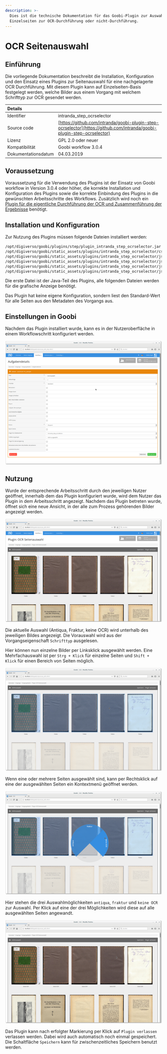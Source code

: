 ```yaml
---
description: >-
  Dies ist die technische Dokumentation für das Goobi-Plugin zur Auswahl von
  Einzelseiten zur OCR-Durchführung oder nicht-Durchführung.
---
```


# OCR Seitenauswahl

## Einführung

Die vorliegende Dokumentation beschreibt die Installation, Konfiguration und den Einsatz eines Plugins zur Seitenauswahl für eine nachgelagerte OCR Durchführung. Mit diesem Plugin kann auf Einzelseiten-Basis festgelegt werden, welche Bilder aus einem Vorgang mit welchem Schrifttyp zur OCR gesendet werden.

| Details |  |
| :--- | :--- |
| Identifier | intranda\_step\_ocrselector |
| Source code | [https://github.com/intranda/goobi-plugin-step-ocrselector](https://github.com/intranda/goobi-plugin-step-ocrselector) |
| Lizenz | GPL 2.0 oder neuer |
| Kompatibilität | Goobi workflow 3.0.4 |
| Dokumentationsdatum | 04.03.2019 |

## Voraussetzung

Voraussetzung für die Verwendung des Plugins ist der Einsatz von Goobi workflow in Version 3.0.4 oder höher, die korrekte Installation und Konfiguration des Plugins sowie die korrekte Einbindung des Plugins in die gewünschten Arbeitsschritte des Workflows. Zusätzlich wird noch ein [Plugin für die eigentliche Durchführung der OCR und Zusammenführung der Ergebnisse](intranda_step_mixedocr.md) benötigt.

## Installation und Konfiguration

Zur Nutzung des Plugins müssen folgende Dateien installiert werden:

```text
/opt/digiverso/goobi/plugins/step/plugin_intranda_step_ocrselector.jar
/opt/digiverso/goobi/static_assets/plugins/intranda_step_ocrselector/css/style.css
/opt/digiverso/goobi/static_assets/plugins/intranda_step_ocrselector/js/app.js
/opt/digiverso/goobi/static_assets/plugins/intranda_step_ocrselector/js/riot.min.js
/opt/digiverso/goobi/static_assets/plugins/intranda_step_ocrselector/js/tags.js
/opt/digiverso/goobi/static_assets/plugins/intranda_step_ocrselector/js/ugh.js
```

Die erste Datei ist der Java-Teil des Plugins, alle folgenden Dateien werden für die grafische Anzeige benötigt.

Das Plugin hat keine eigene Konfiguration, sondern liest den Standard-Wert für alle Seiten aus den Metadaten des Vorgangs aus.

## Einstellungen in Goobi

Nachdem das Plugin installiert wurde, kann es in der Nutzeroberfläche in einem Workflowschritt konfiguriert werden.

![Task-Details](../.gitbook/assets/intranda_step_ocrselector_config.png)

## Nutzung

Wurde der entsprechende Arbeitsschritt durch den jeweiligen Nutzer geöffnet, innerhalb dem das Plugin konfiguriert wurde, wird dem Nutzer das Plugin in dem Arbeitsschritt angezeigt. Nachdem das Plugin betreten wurde, öffnet sich eine neue Ansicht, in der alle zum Prozess gehörenden Bilder angezeigt werden.

![Plugin-Oberfl&#xE4;che](../.gitbook/assets/intranda_step_ocrselector_entry.png)

Die aktuelle Auswahl \(Antiqua, Fraktur, keine OCR\) wird unterhalb des jeweiligen Bildes angezeigt. Die Vorauswahl wird aus der Vorgangseigenschaft `Schrifttyp` ausgelesen.

Hier können nun einzelne Bilder per Linksklick ausgewählt werden. Eine Mehrfachauswahl ist per `Strg + Klick` für einzelne Seiten und `Shift + Klick` für einen Bereich von Seiten möglich.

![Mehrfachauswahl](../.gitbook/assets/intranda_step_ocrselector_selection.png)

Wenn eine oder mehrere Seiten ausgewählt sind, kann per Rechtsklick auf eine der ausgewählten Seiten ein Kontextmenü geöffnet werden.

![Kontextmen&#xFC;](../.gitbook/assets/intranda_step_ocrselector_context.png)

Hier stehen die drei Auswahlmöglichkeiten `antiqua`, `fraktur` und `keine OCR` zur Auswahl. Per Klick auf eine der drei Möglichkeiten wird diese auf alle ausgewählten Seiten angewandt.

![Aktualisiert - keine OCR f&#xFC;r Einband und leere Seiten](../.gitbook/assets/intranda_step_ocrselector_updated.png)

Das Plugin kann nach erfolgter Markierung per Klick auf `Plugin verlassen` verlassen werden. Dabei wird auch automatisch noch einmal gespeichert. Die Schaltfläche `Speichern` kann für zwischenzeitliches Speichern benutzt werden.

